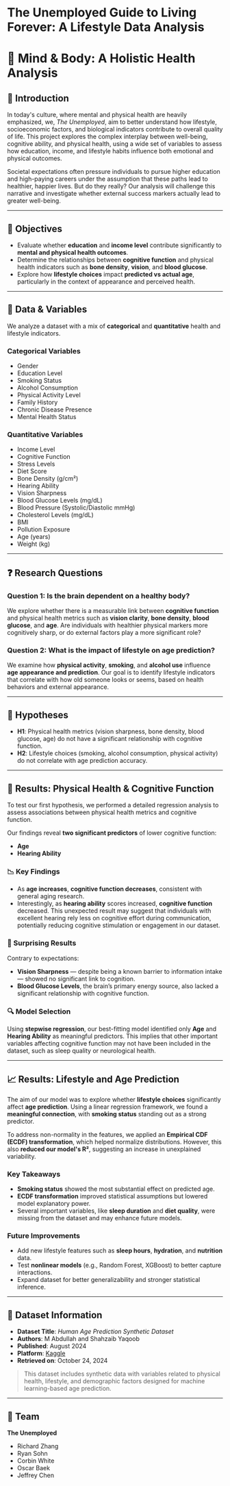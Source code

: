 # The Unemployed Guide to Living Forever: A Lifestyle Data Analysis

# 🧠 Mind & Body: A Holistic Health Analysis

## 📌 Introduction

In today's culture, where mental and physical health are heavily emphasized, we, *The Unemployed*, aim to better understand how lifestyle, socioeconomic factors, and biological indicators contribute to overall quality of life. This project explores the complex interplay between well-being, cognitive ability, and physical health, using a wide set of variables to assess how education, income, and lifestyle habits influence both emotional and physical outcomes.

Societal expectations often pressure individuals to pursue higher education and high-paying careers under the assumption that these paths lead to healthier, happier lives. But do they really? Our analysis will challenge this narrative and investigate whether external success markers actually lead to greater well-being.

---

## 🎯 Objectives

- Evaluate whether **education** and **income level** contribute significantly to **mental and physical health outcomes**.
- Determine the relationships between **cognitive function** and physical health indicators such as **bone density**, **vision**, and **blood glucose**.
- Explore how **lifestyle choices** impact **predicted vs actual age**, particularly in the context of appearance and perceived health.

---

## 🧪 Data & Variables

We analyze a dataset with a mix of **categorical** and **quantitative** health and lifestyle indicators.

### Categorical Variables
- Gender  
- Education Level  
- Smoking Status  
- Alcohol Consumption  
- Physical Activity Level  
- Family History  
- Chronic Disease Presence  
- Mental Health Status  

### Quantitative Variables
- Income Level  
- Cognitive Function  
- Stress Levels  
- Diet Score  
- Bone Density (g/cm²)  
- Hearing Ability  
- Vision Sharpness  
- Blood Glucose Levels (mg/dL)  
- Blood Pressure (Systolic/Diastolic mmHg)  
- Cholesterol Levels (mg/dL)  
- BMI  
- Pollution Exposure  
- Age (years)  
- Weight (kg)  

---

## ❓ Research Questions

### Question 1: Is the brain dependent on a healthy body?
We explore whether there is a measurable link between **cognitive function** and physical health metrics such as **vision clarity**, **bone density**, **blood glucose**, and **age**. Are individuals with healthier physical markers more cognitively sharp, or do external factors play a more significant role?

### Question 2: What is the impact of lifestyle on age prediction?
We examine how **physical activity**, **smoking**, and **alcohol use** influence **age appearance and prediction**. Our goal is to identify lifestyle indicators that correlate with how old someone looks or seems, based on health behaviors and external appearance.

---

## 🔬 Hypotheses

- **H1**: Physical health metrics (vision sharpness, bone density, blood glucose, age) do not have a significant relationship with cognitive function.
- **H2**: Lifestyle choices (smoking, alcohol consumption, physical activity) do not correlate with age prediction accuracy.

---

## 🧠 Results: Physical Health & Cognitive Function

To test our first hypothesis, we performed a detailed regression analysis to assess associations between physical health metrics and cognitive function.

Our findings reveal **two significant predictors** of lower cognitive function:

- **Age**
- **Hearing Ability**

### 📉 Key Findings
- As **age increases**, **cognitive function decreases**, consistent with general aging research.
- Interestingly, as **hearing ability** scores increased, **cognitive function** decreased. This unexpected result may suggest that individuals with excellent hearing rely less on cognitive effort during communication, potentially reducing cognitive stimulation or engagement in our dataset.

### 🧐 Surprising Results
Contrary to expectations:
- **Vision Sharpness** — despite being a known barrier to information intake — showed no significant link to cognition.
- **Blood Glucose Levels**, the brain’s primary energy source, also lacked a significant relationship with cognitive function.

### 🔍 Model Selection
Using **stepwise regression**, our best-fitting model identified only **Age** and **Hearing Ability** as meaningful predictors. This implies that other important variables affecting cognitive function may not have been included in the dataset, such as sleep quality or neurological health.

---

## 📈 Results: Lifestyle and Age Prediction

The aim of our model was to explore whether **lifestyle choices** significantly affect **age prediction**. Using a linear regression framework, we found a **meaningful connection**, with **smoking status** standing out as a strong predictor.

To address non-normality in the features, we applied an **Empirical CDF (ECDF) transformation**, which helped normalize distributions. However, this also **reduced our model's R²**, suggesting an increase in unexplained variability.

### Key Takeaways
- **Smoking status** showed the most substantial effect on predicted age.
- **ECDF transformation** improved statistical assumptions but lowered model explanatory power.
- Several important variables, like **sleep duration** and **diet quality**, were missing from the dataset and may enhance future models.

### Future Improvements
- Add new lifestyle features such as **sleep hours**, **hydration**, and **nutrition** data.
- Test **nonlinear models** (e.g., Random Forest, XGBoost) to better capture interactions.
- Expand dataset for better generalizability and stronger statistical inference.

---

## 📄 Dataset Information

- **Dataset Title**: *Human Age Prediction Synthetic Dataset*  
- **Authors**: M Abdullah and Shahzaib Yaqoob  
- **Published**: August 2024  
- **Platform**: [Kaggle](https://www.kaggle.com/datasets/abdullah0a/human-age-prediction-synthetic-dataset)  
- **Retrieved on**: October 24, 2024  

> This dataset includes synthetic data with variables related to physical health, lifestyle, and demographic factors designed for machine learning-based age prediction.

---

## 🧠 Team

**The Unemployed**  
- Richard Zhang  
- Ryan Sohn
- Corbin White
- Oscar Baek
- Jeffrey Chen



